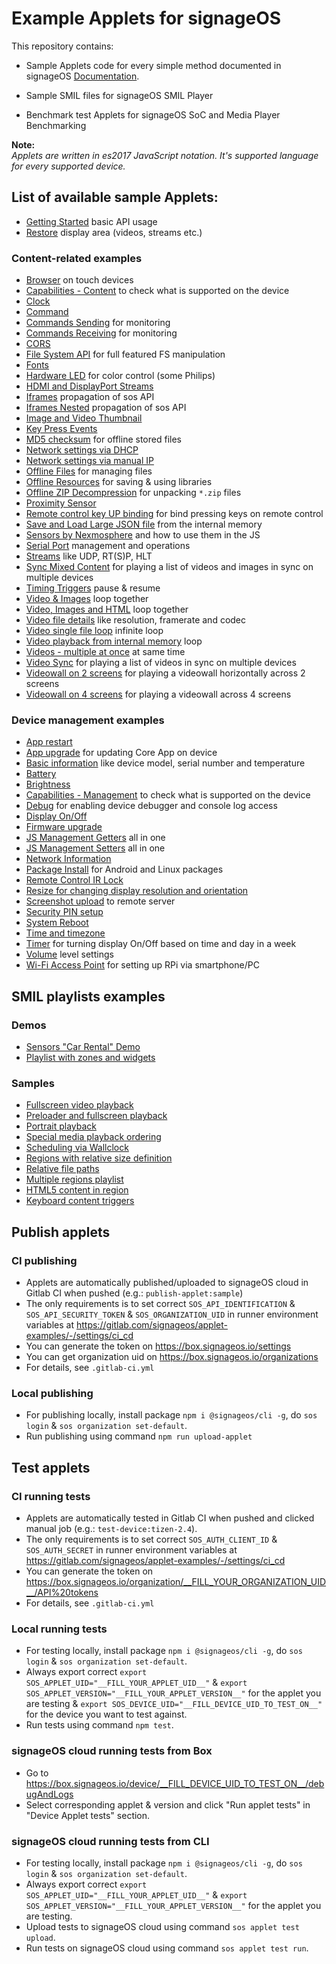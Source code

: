 # Example Applets for signageOS

This repository contains:

- Sample Applets code for every simple method documented in signageOS [Documentation](https://sdk.docs.signageos.io/api/js/content/latest/js-api-introduction).

- Sample SMIL files for signageOS SMIL Player

- Benchmark test Applets for signageOS SoC and Media Player Benchmarking

**Note:**  
*Applets are written in es2017 JavaScript notation. It's supported language for every supported device.*

## List of available sample Applets:

- [Getting Started](https://github.com/signageos/applet-examples/tree/master/index.html) basic API usage
- [Restore](https://github.com/signageos/applet-examples/tree/master/examples/content-js-api/restore) display area (videos, streams etc.)

### Content-related examples
- [Browser](https://github.com/signageos/applet-examples/tree/master/examples/content-js-api/browser) on touch devices
- [Capabilities - Content](https://github.com/signageos/applet-examples/tree/master/examples/content-js-api/capabilities-content) to check what is supported on the device
- [Clock](https://github.com/signageos/applet-examples/tree/master/examples/content-js-api/clock)
- [Command](https://github.com/signageos/applet-examples/tree/master/examples/content-js-api/command)
- [Commands Sending](https://github.com/signageos/applet-examples/tree/master/examples/content-js-api/command/sending) for monitoring
- [Commands Receiving](https://github.com/signageos/applet-examples/tree/master/examples/content-js-api/command/receiving) for monitoring
- [CORS](https://github.com/signageos/applet-examples/tree/master/examples/content-js-api/cors)
- [File System API](https://github.com/signageos/applet-examples/tree/master/examples/content-js-api/file-system) for full featured FS manipulation
- [Fonts](https://github.com/signageos/applet-examples/tree/master/examples/content-js-api/fonts)
- [Hardware LED](https://github.com/signageos/applet-examples/tree/master/examples/content-js-api/hardware-led) for color control (some Philips)
- [HDMI and DisplayPort Streams](https://github.com/signageos/applet-examples/tree/master/examples/content-js-api/stream-hdmi-port)
- [Iframes](https://github.com/signageos/applet-examples/tree/master/examples/content-js-api/iframes) propagation of sos API
- [Iframes Nested](https://github.com/signageos/applet-examples/tree/master/examples/content-js-api/nested-iframes) propagation of sos API
- [Image and Video Thumbnail](https://github.com/signageos/applet-examples/tree/master/examples/content-js-api/image-video-thumbnail)
- [Key Press Events](https://github.com/signageos/applet-examples/tree/master/examples/content-js-api/key-press-events)
- [MD5 checksum](https://github.com/signageos/applet-examples/tree/master/examples/content-js-api/md5-checksum) for offline stored files
- [Network settings via DHCP](https://github.com/signageos/applet-examples/tree/master/examples/content-js-api/network-settings-dhcp)
- [Network settings via manual IP](https://github.com/signageos/applet-examples/tree/master/examples/content-js-api/network-settings-manual)
- [Offline Files](https://github.com/signageos/applet-examples/tree/master/examples/content-js-api/offline-files) for managing files
- [Offline Resources](https://github.com/signageos/applet-examples/tree/master/examples/content-js-api/offline-resources) for saving & using libraries
- [Offline ZIP Decompression](https://github.com/signageos/applet-examples/tree/master/examples/content-js-api/offline-zip-decompress) for unpacking `*.zip` files
- [Proximity Sensor](https://github.com/signageos/applet-examples/tree/master/examples/content-js-api/proximity)
- [Remote control key UP binding](https://github.com/signageos/applet-examples/tree/master/examples/content-js-api/remote-control) for bind pressing keys on remote control
- [Save and Load Large JSON file](https://github.com/signageos/applet-examples/tree/master/examples/content-js-api/save-and-load-large-json) from the internal memory
- [Sensors by Nexmosphere](https://github.com/signageos/applet-examples/tree/master/examples/content-js-api/sensors-nexmosphere) and how to use them in the JS
- [Serial Port](https://github.com/signageos/applet-examples/tree/master/examples/content-js-api/serial) management and operations
- [Streams](https://github.com/signageos/applet-examples/tree/master/examples/content-js-api/stream) like UDP, RT(S)P, HLT
- [Sync Mixed Content](https://github.com/signageos/applet-examples/tree/master/examples/content-js-api/sync-mixed-content) for playing a list of videos and images in sync on multiple devices
- [Timing Triggers](https://github.com/signageos/applet-examples/tree/master/examples/content-js-api/timing-triggers) pause & resume
- [Video & Images](https://github.com/signageos/applet-examples/tree/master/examples/content-js-api/video-and-images) loop together
- [Video, Images and HTML](https://github.com/signageos/applet-examples/tree/master/examples/content-js-api/video-and-images-and-html) loop together
- [Video file details](https://github.com/signageos/applet-examples/tree/master/examples/content-js-api/video-details) like resolution, framerate and codec
- [Video single file loop](https://github.com/signageos/applet-examples/tree/master/examples/content-js-api/video-loop-one) infinite loop
- [Video playback from internal memory](https://github.com/signageos/applet-examples/tree/master/examples/content-js-api/video-loop-offline) loop
- [Videos - multiple at once](https://github.com/signageos/applet-examples/tree/master/examples/content-js-api/video-multiple) at same time
- [Video Sync](https://github.com/signageos/applet-examples/tree/master/examples/content-js-api/sync-video) for playing a list of videos in sync on multiple devices
- [Videowall on 2 screens](https://github.com/signageos/applet-examples/tree/master/examples/content-js-api/videowall-2screens) for playing a videowall horizontally across 2 screens
- [Videowall on 4 screens](https://github.com/signageos/applet-examples/tree/master/examples/content-js-api/videowall-4screens) for playing a videowall across 4 screens

### Device management examples
- [App restart](https://github.com/signageos/applet-examples/tree/master/examples/management-js-api/app-restart)
- [App upgrade](https://github.com/signageos/applet-examples/tree/master/examples/management-js-api/app-upgrade) for updating Core App on device
- [Basic information](https://github.com/signageos/applet-examples/tree/master/examples/management-js-api/basics) like device model, serial number and temperature
- [Battery](https://github.com/signageos/applet-examples/tree/master/examples/management-js-api/battery)
- [Brightness](https://github.com/signageos/applet-examples/tree/master/examples/management-js-api/brightness)
- [Capabilities - Management](https://github.com/signageos/applet-examples/tree/master/examples/management-js-api/capabilities-management) to check what is supported on the device
- [Debug](https://github.com/signageos/applet-examples/tree/master/examples/management-js-api/debug) for enabling device debugger and console log access
- [Display On/Off](https://github.com/signageos/applet-examples/tree/master/examples/management-js-api/display)
- [Firmware upgrade](https://github.com/signageos/applet-examples/tree/master/examples/management-js-api/firmware)
- [JS Management Getters](https://github.com/signageos/applet-examples/tree/master/examples/management-js-api/js-management-getters) all in one
- [JS Management Setters](https://github.com/signageos/applet-examples/tree/master/examples/management-js-api/js-management-setters) all in one
- [Network Information](https://github.com/signageos/applet-examples/tree/master/examples/management-js-api/network)
- [Package Install](https://github.com/signageos/applet-examples/tree/master/examples/management-js-api/package-install) for Android and Linux packages
- [Remote Control IR Lock](https://github.com/signageos/applet-examples/tree/master/examples/management-js-api/remote)
- [Resize for changing display resolution and orientation](https://github.com/signageos/applet-examples/tree/master/examples/management-js-api/resize)
- [Screenshot upload](https://github.com/signageos/applet-examples/tree/master/examples/management-js-api/screenshot-upload) to remote server
- [Security PIN setup](https://github.com/signageos/applet-examples/tree/master/examples/management-js-api/security-pin-code)
- [System Reboot](https://github.com/signageos/applet-examples/tree/master/examples/management-js-api/system-reboot)
- [Time and timezone](https://github.com/signageos/applet-examples/tree/master/examples/management-js-api/time)
- [Timer](https://github.com/signageos/applet-examples/tree/master/examples/management-js-api/timer) for turning display On/Off based on time and day in a week 
- [Volume](https://github.com/signageos/applet-examples/tree/master/examples/management-js-api/volume) level settings
- [Wi-Fi Access Point](https://github.com/signageos/applet-examples/tree/master/examples/management-js-api/wifi-access-point) for setting up RPi via smartphone/PC

## SMIL playlists examples

### Demos

- [Sensors "Car Rental" Demo](https://github.com/signageos/applet-examples/tree/master/smil/demos/car_rental_sensors)
- [Playlist with zones and widgets](https://github.com/signageos/applet-examples/tree/master/smil/demos/zones)

### Samples

- [Fullscreen video playback](https://github.com/signageos/applet-examples/blob/master/smil/samples/01-full-screen-playback.smil)
- [Preloader and fullscreen playback](https://github.com/signageos/applet-examples/blob/master/smil/samples/02-preloader-video-and-full-screen-playback.smil)
- [Portrait playback](https://github.com/signageos/applet-examples/blob/master/smil/samples/03-portrait-playback.smil)
- [Special media playback ordering](https://github.com/signageos/applet-examples/blob/master/smil/samples/04-special-media-playback-ordering.smil)
- [Scheduling via Wallclock](https://github.com/signageos/applet-examples/blob/master/smil/samples/05-scheduling-wallclock.smil)
- [Regions with relative size definition](https://github.com/signageos/applet-examples/blob/master/smil/samples/06-regions-relative-definitions.smil)
- [Relative file paths](https://github.com/signageos/applet-examples/blob/master/smil/samples/07-relative-file-paths.smil)
- [Multiple regions playlist](https://github.com/signageos/applet-examples/blob/master/smil/samples/08-multiple-regions.smil)
- [HTML5 content in region](https://github.com/signageos/applet-examples/blob/master/smil/samples/10-html5-content-in-region.smil)
- [Keyboard content triggers](https://github.com/signageos/applet-examples/blob/master/smil/samples/11-keyboard-triggers.smil)

## Publish applets
### CI publishing
- Applets are automatically published/uploaded to signageOS cloud in Gitlab CI when pushed (e.g.: `publish-applet:sample`)
- The only requirements is to set correct `SOS_API_IDENTIFICATION` & `SOS_API_SECURITY_TOKEN` & `SOS_ORGANIZATION_UID` in runner environment variables at https://gitlab.com/signageos/applet-examples/-/settings/ci_cd
- You can generate the token on https://box.signageos.io/settings
- You can get organization uid on https://box.signageos.io/organizations
- For details, see `.gitlab-ci.yml`

### Local publishing
- For publishing locally, install package `npm i @signageos/cli -g`, do `sos login` & `sos organization set-default`.
- Run publishing using command `npm run upload-applet`

## Test applets
### CI running tests
- Applets are automatically tested in Gitlab CI when pushed and clicked manual job (e.g.: `test-device:tizen-2.4`).
- The only requirements is to set correct `SOS_AUTH_CLIENT_ID` & `SOS_AUTH_SECRET` in runner environment variables at https://gitlab.com/signageos/applet-examples/-/settings/ci_cd
- You can generate the token on https://box.signageos.io/organization/__FILL_YOUR_ORGANIZATION_UID__/API%20tokens
- For details, see `.gitlab-ci.yml`

### Local running tests
- For testing locally, install package `npm i @signageos/cli -g`, do `sos login` & `sos organization set-default`.
- Always export correct `export SOS_APPLET_UID="__FILL_YOUR_APPLET_UID__"` & `export SOS_APPLET_VERSION="__FILL_YOUR_APPLET_VERSION__"` for the applet you are testing & `export SOS_DEVICE_UID="__FILL_DEVICE_UID_TO_TEST_ON__"` for the device you want to test against.
- Run tests using command `npm test`.

### signageOS cloud running tests from Box
- Go to https://box.signageos.io/device/__FILL_DEVICE_UID_TO_TEST_ON__/debugAndLogs
- Select corresponding applet & version and click "Run applet tests" in "Device Applet tests" section.

### signageOS cloud running tests from CLI
- For testing locally, install package `npm i @signageos/cli -g`, do `sos login` & `sos organization set-default`.
- Always export correct `export SOS_APPLET_UID="__FILL_YOUR_APPLET_UID__"` & `export SOS_APPLET_VERSION="__FILL_YOUR_APPLET_VERSION__"` for the applet you are testing.
- Upload tests to signageOS cloud using command `sos applet test upload`.
- Run tests on signageOS cloud using command `sos applet test run`.
